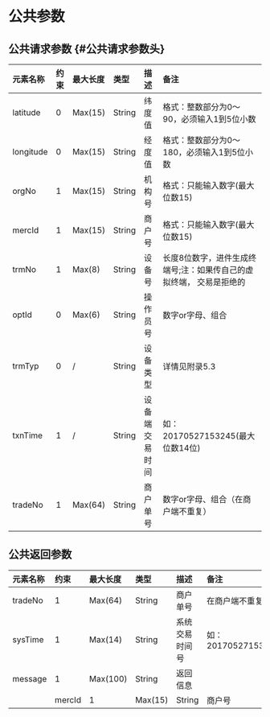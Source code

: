 # 公共参数

## 公共请求参数 {#公共请求参数头}

| **元素名称** | **约束** | **最大长度** | **类型** | **描述** | **备注** |
| :--- | :--- | :--- | :--- | :--- | :--- |
| latitude | 0 | Max\(15\) | String | 纬度值 | 格式：整数部分为0～90，必须输入1到5位小数 |
| longitude | 0 | Max\(15\) | String | 经度值 | 格式：整数部分为0～180，必须输入1到5位小数 |
| orgNo | 1 | Max\(15\) | String | 机构号 | 格式：只能输入数字\(最大位数15\) |
| mercId | 1 | Max\(15\) | String | 商户号 | 格式：只能输入数字\(最大位数15\) |
| trmNo | 1 | Max\(8\) | String | 设备号 | 长度8位数字，进件生成终端号;注：如果传自己的虚拟终端， 交易是拒绝的 |
| optId | 0 | Max\(6\) | String | 操作员号 | 数字or字母、组合 |
| trmTyp | 0 | / | String | 设备类型 | 详情见附录5.3 |
| txnTime | 1 | / | String | 设备端交易时间 | 如：20170527153245\(最大位数14位\) |
| tradeNo | 1 | Max\(64\) | String | 商户单号 | 数字or字母、组合（在商户端不重复） |

## 公共返回参数

| **元素名称** | **约束** | **最大长度** | **类型** | **描述** | **备注** |
| :--- | :--- | :--- | :--- | :--- | :--- |
| tradeNo | 1 | Max\(64\) | String | 商户单号 | 在商户端不重复 |
| sysTime | 1 | Max\(14\) | String | 系统交易时间号 | 如：20170527153245 |
| message | 1 | Max\(100\) | String | 返回信息 |  |
|  | mercId | 1 | Max\(15\) | String | 商户号 |

  




